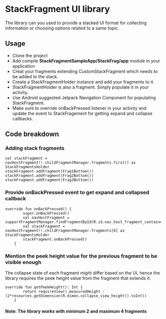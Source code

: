 # StackFragment UI library

The library can you used to provide a stacked UI format for collecting information or choosing options related to a same topic.

## Usage
- Clone the project
- Add compile **StackFragmentSampleApp/StackFrag/app** module in your application
- Creat your fragments extending CustomStackFragment which needs to be added to the stack.
- Create a StackFragmentHolder instance and add your fragments to it. 
- StackFragmentHolder is also a fragment. Simply populate it in your activity.
- Use Android suggested Jetpack Navigation Component for populating StackFragment.
- Make sure to override onBackPressed listener in your activity and update the event to StackFragement for getting expand and collapse callbacks.


## Code breakdown

### Adding stack fragments

```
val stackFragment = navHostFragment!!.childFragmentManager.fragments.first() as StackFragmentsHolder
stackFragment.addFragment(Frag1Bottom())
stackFragment.addFragment(Frag2Bottom())
stackFragment.addFragment(Frag3Bottom())
```

### Provide onBackPressed event to get expand and collapsed callback
```
override fun onBackPressed() {
        super.onBackPressed()
        val navHostFragment = supportFragmentManager.findFragmentById(R.id.nav_host_fragment_container)
        val stackFragment = navHostFragment!!.childFragmentManager.fragments[0] as StackFragmentsHolder
        stackFragment.onBackPressed()
    }
```

### Mention the peek height value for the previous fragment to be visible enough
The collapse state of each fragment might differ based on the UI, hence the library requires the peek height value from the fragment that extends it.
```
override fun getPeekHeight(): Int {
        return requireView().measuredHeight - (2*resources.getDimension(R.dimen.collapse_view_height)).toInt()
    }
```

#### Note: The library works with minimum 2 and maximum 4 fragments
